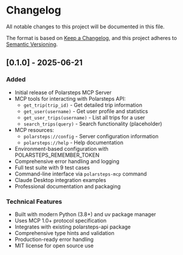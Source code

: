 # Changelog

All notable changes to this project will be documented in this file.

The format is based on [Keep a Changelog](https://keepachangelog.com/en/1.0.0/),
and this project adheres to [Semantic Versioning](https://semver.org/spec/v2.0.0.html).

## [0.1.0] - 2025-06-21

### Added
- Initial release of Polarsteps MCP Server
- MCP tools for interacting with Polarsteps API:
  - `get_trip(trip_id)` - Get detailed trip information
  - `get_user(username)` - Get user profile and statistics
  - `get_user_trips(username)` - List all trips for a user
  - `search_trips(query)` - Search functionality (placeholder)
- MCP resources:
  - `polarsteps://config` - Server configuration information
  - `polarsteps://help` - Help documentation
- Environment-based configuration with POLARSTEPS_REMEMBER_TOKEN
- Comprehensive error handling and logging
- Full test suite with 9 test cases
- Command-line interface via `polarsteps-mcp` command
- Claude Desktop integration examples
- Professional documentation and packaging

### Technical Features
- Built with modern Python (3.8+) and uv package manager
- Uses MCP 1.0+ protocol specification
- Integrates with existing polarsteps-api package
- Comprehensive type hints and validation
- Production-ready error handling
- MIT license for open source use